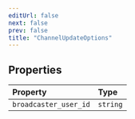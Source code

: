 ```yaml
---
editUrl: false
next: false
prev: false
title: "ChannelUpdateOptions"
---
```


## Properties

| Property | Type |
| :------ | :------ |
| `broadcaster_user_id` | `string` |
